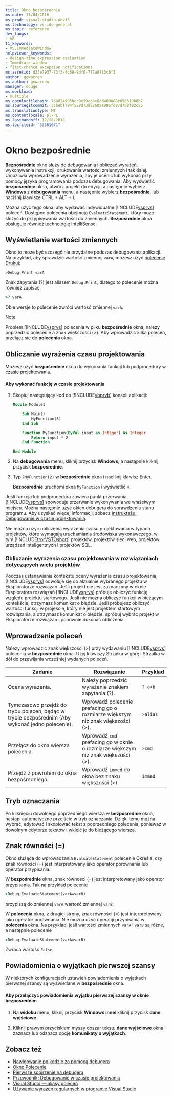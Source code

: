 ```yaml
---
title: Okno bezpośrednie
ms.date: 11/04/2016
ms.prod: visual-studio-dev15
ms.technology: vs-ide-general
ms.topic: reference
dev_langs:
- VB
f1_keywords:
- VS.ImmediateWindow
helpviewer_keywords:
- design-time expression evaluation
- Immediate window
- first-chance exception notifications
ms.assetid: d33e7937-73f3-4c69-9df0-777a8713c6f2
author: gewarren
ms.author: gewarren
manager: douge
ms.workload:
- multiple
ms.openlocfilehash: 768824995bcc0c99cc4c6ad400888e056619b6b7
ms.sourcegitcommit: 35bebf794f528d73d82602e096fd97d7b8f82c25
ms.translationtype: MT
ms.contentlocale: pl-PL
ms.lasthandoff: 12/18/2018
ms.locfileid: "53561671"
---
```

# <a name="immediate-window"></a>Okno bezpośrednie
**Bezpośrednie** okno służy do debugowania i obliczać wyrażeń, wykonywania instrukcji, drukowania wartości zmiennych i tak dalej. Umożliwia wprowadzenie wyrażenia, aby je ocenić lub wykonać przy pomocy języka programowania podczas debugowania. Aby wyświetlić **bezpośrednie** okna, otwórz projekt do edycji, a następnie wybierz **Windows** z **debugowania** menu, a następnie wybierz **bezpośrednie**, lub naciśnij klawisze CTRL + ALT + I.

 Można użyć tego okna, aby wydawać indywidualne [!INCLUDE[vsprvs](../../code-quality/includes/vsprvs_md.md)] poleceń. Dostępne polecenia obejmują `EvaluateStatement`, który może służyć do przypisywania wartości do zmiennych. **Bezpośrednie** okna obsługuje również technologię IntelliSense.

## <a name="displaying-the-values-of-variables"></a>Wyświetlanie wartości zmiennych
 Okno to może być szczególnie przydatne podczas debugowania aplikacji. Na przykład, aby sprawdzić wartość zmiennej `varA`, możesz użyć [polecenie Drukuj](../../ide/reference/print-command.md):

```cmd
>Debug.Print varA
```

 Znak zapytania (?) jest aliasem `Debug.Print`, dlatego to polecenie można również zapisać:

```cmd
>? varA
```

 Obie wersje to polecenie zwróci wartość zmiennej `varA`.

> [!NOTE]
> Problem [!INCLUDE[vsprvs](../../code-quality/includes/vsprvs_md.md)] polecenia w pliku **bezpośrednie** okna, należy poprzedzić polecenie a znak większości (>). Aby wprowadzić kilka poleceń, przełącz się do **polecenia** okna.


## <a name="design-time-expression-evaluation"></a>Obliczanie wyrażenia czasu projektowania
 Możesz użyć **bezpośrednie** okna do wykonania funkcji lub podprocedury w czasie projektowania.

#### <a name="to-execute-a-function-at-design-time"></a>Aby wykonać funkcję w czasie projektowania

1. Skopiuj następujący kod do [!INCLUDE[vbprvb](../../code-quality/includes/vbprvb_md.md)] konsoli aplikacji:

   ```vb
   Module Module1

       Sub Main()
           MyFunction(5)
       End Sub

       Function MyFunction(ByVal input as Integer) As Integer
           Return input * 2
       End Function

   End Module
   ```

2. Na **debugowania** menu, kliknij przycisk **Windows**, a następnie kliknij przycisk **bezpośrednie**.

3. Typ `?MyFunction(2)` w **bezpośrednie** okna i naciśnij klawisz Enter.

    **Bezpośrednie** uruchomi okna `MyFunction` i wyświetlić `4`.

Jeśli funkcja lub podprocedura zawiera punkt przerwania, [!INCLUDE[vsprvs](../../code-quality/includes/vsprvs_md.md)] spowoduje przerwanie wykonywania we właściwym miejscu. Można następnie użyć okien debugera do sprawdzenia stanu programu. Aby uzyskać więcej informacji, zobacz [instruktażu: Debugowanie w czasie projektowania](../../debugger/walkthrough-debugging-at-design-time.md).

Nie można użyć obliczenia wyrażenia czasu projektowania w typach projektów, które wymagają uruchamiania środowiska wykonawczego, w tym [!INCLUDE[trprVSTOshort](../../ide/reference/includes/trprvstoshort_md.md)] projektów, projektów sieci web, projektów urządzeń inteligentnych i projektów SQL.

### <a name="design-time-expression-evaluation-in-multi-project-solutions"></a>Obliczanie wyrażenia czasu projektowania w rozwiązaniach dotyczących wielu projektów
 Podczas ustanawiania kontekstu oceny wyrażenia czasu projektowania, [!INCLUDE[vsprvs](../../code-quality/includes/vsprvs_md.md)] odwołuje się do aktualnie wybranego projektu w Eksploratorze rozwiązań. Jeśli projekt nie jest zaznaczony w oknie Eksploratora rozwiązań [!INCLUDE[vsprvs](../../code-quality/includes/vsprvs_md.md)] próbuje obliczyć funkcję względu projektu startowego. Jeśli nie można obliczyć funkcji w bieżącym kontekście, otrzymasz komunikat o błędzie. Jeśli próbujesz obliczyć wartości funkcji w projekcie, który nie jest projektem startowym rozwiązania, a otrzymasz komunikat o błędzie, spróbuj wybrać projekt w Eksploratorze rozwiązań i ponownie dokonać obliczenia.

## <a name="entering-commands"></a>Wprowadzenie poleceń
 Należy wprowadzić znak większości (>) przy wydawaniu [!INCLUDE[vsprvs](../../code-quality/includes/vsprvs_md.md)] polecenia w **bezpośrednie** okna. Użyj klawiszy Strzałka w górę i Strzałka w dół do przewijania wcześniej wydanych poleceń.

|Zadanie|Rozwiązanie|Przykład|
|----------|--------------|-------------|
|Ocena wyrażenia.|Należy poprzedzić wyrażenie znakiem zapytania (?).|`? a+b`|
|Tymczasowo przejdź do trybu poleceń, będąc w trybie bezpośrednim (Aby wykonać jedno polecenie).|Wprowadź polecenie prefacing go o rozmiarze większym niż znak większości (>).|`>alias`|
|Przełącz do okna wiersza polecenia.|Wprowadź `cmd` prefacing go w oknie o rozmiarze większym niż znak większości (>).|`>cmd`|
|Przejdź z powrotem do okna bezpośredniego.|Wprowadź `immed` do okna bez znaku większości (>).|`immed`|

## <a name="mark-mode"></a>Tryb oznaczania
 Po kliknięciu dowolnego poprzedniego wiersza w **bezpośrednie** okna, nastąpi automatyczne przejście w tryb oznaczania. Dzięki temu można wybrać, edytować i skopiować tekst z poprzedniego polecenia, ponieważ w dowolnym edytorze tekstów i wkleić je do bieżącego wiersza.

## <a name="the-equals--sign"></a>Znak równości (=)
 Okno służące do wprowadzania `EvaluateStatement` polecenie Określa, czy znak równości (=) jest interpretowany jako operator porównania lub operator przypisania.

 W **bezpośrednie** okna, znak równości (=) jest interpretowany jako operator przypisania. Tak na przykład polecenie

```cmd
>Debug.EvaluateStatement(varA=varB)
```

 przypiszą do zmiennej `varA` wartość zmiennej `varB`.

 W **polecenia** okna, z drugiej strony, znak równości (=) jest interpretowany jako operator porównania. Nie można użyć operacji przypisania w **polecenia** okna. Na przykład, jeśli wartości zmiennych `varA` i `varB` są różne, a następnie polecenie

```cmd
>Debug.EvaluateStatement(varA=varB)
```

 Zwraca wartość `False`.

## <a name="first-chance-exception-notifications"></a>Powiadomienia o wyjątkach pierwszej szansy
 W niektórych konfiguracjach ustawień powiadomienia o wyjątkach pierwszej szansy są wyświetlane w **bezpośrednie** okna.

#### <a name="to-toggle-first-chance-exception-notifications-in-the-immediate-window"></a>Aby przełączyć powiadomienia wyjątku pierwszej szansy w oknie bezpośrednim

1.  Na **widoku** menu, kliknij przycisk **Windows inne**i kliknij przycisk **dane wyjściowe**.

2.  Kliknij prawym przyciskiem myszy obszar tekstu **dane wyjściowe** okna i zaznacz lub odznacz opcję **komunikaty o wyjątkach**.

## <a name="see-also"></a>Zobacz też

- [Nawigowanie po kodzie za pomocą debugera](../../debugger/navigating-through-code-with-the-debugger.md)
- [Okno Polecenie](../../ide/reference/command-window.md)
- [Pierwsze spojrzenie na debugera](../../debugger/debugger-feature-tour.md)   
- [Przewodnik: Debugowanie w czasie projektowania](../../debugger/walkthrough-debugging-at-design-time.md)
- [Visual Studio — aliasy poleceń](../../ide/reference/visual-studio-command-aliases.md)
- [Używanie wyrażeń regularnych w programie Visual Studio](../../ide/using-regular-expressions-in-visual-studio.md)